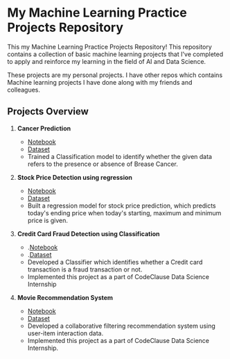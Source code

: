 # My Machine Learning Practice Projects Repository

This my Machine Learning Practice Projects Repository! This repository contains a collection of basic machine learning projects that I've completed to apply and reinforce my learning in the field of AI and Data Science. 

These projects are my personal projects. I have other repos which contains Machine learning projects I have done along with my friends and colleagues. 

## Projects Overview

1. **Cancer Prediction**
   - [Notebook](./Project1_Cancer_Prediction/Breast_Cancer_Prediction.ipynb)
   - [Dataset](./Project1_Cancer_Prediction/Cancer.csv)
   - Trained a Classification model to identify whether the given data refers to the presence or absence of Brease Cancer.
    
2. **Stock Price Detection using regression**
   - [Notebook](./Project2_Stock_Price_prediction/notebook.ipynb)
   - [Dataset](./Project2_Stock_Price_prediction/TSLA.csv)
   - Built a regression model for stock price prediction, which predicts today's ending price when today's starting, maximum and minimum price is given.

3. **Credit Card Fraud Detection using Classification**
   - .[Notebook](./Project3_Credit_Card_Fraud_Detection/Credit_Card_Fraud_Detection.ipynb)
   - .[Dataset](https://www.kaggle.com/datasets/mlg-ulb/creditcardfraud)
   - Developed a Classifier which identifies whether a Credit card transaction is a fraud transaction or not.
   - Implemented this project as a part of CodeClause Data Science Internship

5. **Movie Recommendation System**
   - [Notebook](./Project3_RecommendationSystem/notebook.ipynb)
   - [Dataset](./Project3_RecommendationSystem/ratings.csv)
   - Developed a collaborative filtering recommendation system using user-item interaction data.
   - Implemented this project as a part of CodeClause Data Science Internship.
 



